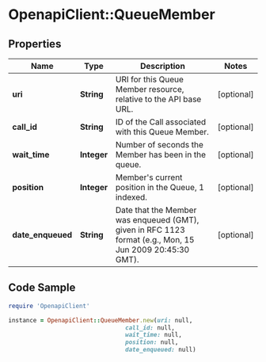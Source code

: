 # OpenapiClient::QueueMember

## Properties

Name | Type | Description | Notes
------------ | ------------- | ------------- | -------------
**uri** | **String** | URI for this Queue Member resource, relative to the API base URL. | [optional] 
**call_id** | **String** | ID of the Call associated with this Queue Member. | [optional] 
**wait_time** | **Integer** | Number of seconds the Member has been in the queue. | [optional] 
**position** | **Integer** | Member&#39;s current position in the Queue, 1 indexed. | [optional] 
**date_enqueued** | **String** | Date that the Member was enqueued (GMT), given in RFC 1123 format (e.g., Mon, 15 Jun 2009 20:45:30 GMT). | [optional] 

## Code Sample

```ruby
require 'OpenapiClient'

instance = OpenapiClient::QueueMember.new(uri: null,
                                 call_id: null,
                                 wait_time: null,
                                 position: null,
                                 date_enqueued: null)
```


